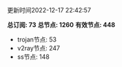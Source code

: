 更新时间2022-12-17 22:42:57

**总订阅: 73**
**总节点: 1260**
**有效节点: 448**
- trojan节点: 53
- v2ray节点: 247
- ss节点: 148
